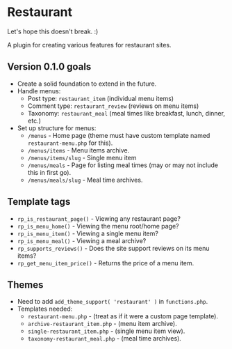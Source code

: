 # Restaurant

Let's hope this doesn't break. :)

A plugin for creating various features for restaurant sites.

## Version 0.1.0 goals

* Create a solid foundation to extend in the future.
* Handle menus:
	* Post type: `restaurant_item` (individual menu items)
	* Comment type: `restaurant_review` (reviews on menu items)
	* Taxonomy: `restaurant_meal` (meal times like breakfast, lunch, dinner, etc.)
* Set up structure for menus:
	* `/menus` - Home page (theme must have custom template named `restaurant-menu.php` for this).
	* `/menus/items` - Menu items archive.
	* `/menus/items/slug` - Single menu item
	* `/menus/meals` - Page for listing meal times (may or may not include this in first go).
	* `/menus/meals/slug` - Meal time archives.

## Template tags

* `rp_is_restaurant_page()` - Viewing any restaurant page?
* `rp_is_menu_home()` - Viewing the menu root/home page?
* `rp_is_menu_item()` - Viewing a single menu item?
* `rp_is_menu_meal()` - Viewing a meal archive?
* `rp_supports_reviews()` - Does the site support reviews on its menu items?
* `rp_get_menu_item_price()` - Returns the price of a menu item.

## Themes

* Need to add `add_theme_support( 'restaurant' )` in `functions.php`.
* Templates needed:
	* `restaurant-menu.php` - (treat as if it were a custom page template).
	* `archive-restaurant_item.php` - (menu item archive).
	* `single-restaurant_item.php` - (single menu item view).
	* `taxonomy-restaurant_meal.php` - (meal time archives).
